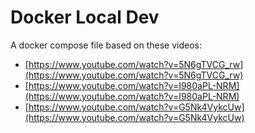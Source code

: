 # Docker Local Dev

A docker compose file based on these videos:

* [https://www.youtube.com/watch?v=5N6gTVCG_rw](https://www.youtube.com/watch?v=5N6gTVCG_rw)
* [https://www.youtube.com/watch?v=I980aPL-NRM](https://www.youtube.com/watch?v=I980aPL-NRM)
* [https://www.youtube.com/watch?v=G5Nk4VykcUw](https://www.youtube.com/watch?v=G5Nk4VykcUw)
